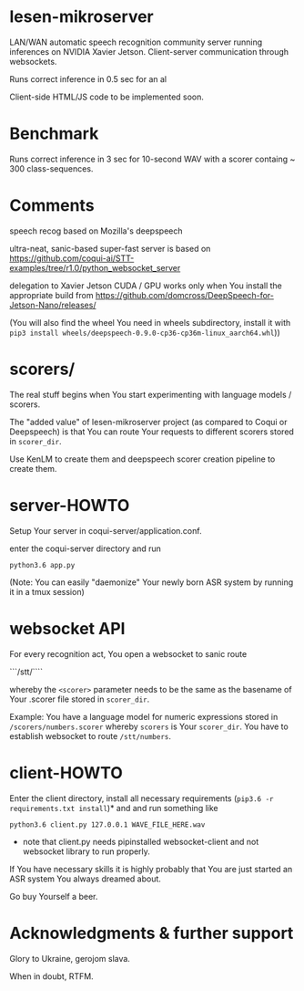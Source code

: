 # lesen-mikroserver
LAN/WAN automatic speech recognition community server running inferences on NVIDIA Xavier Jetson. Client-server communication through websockets.

Runs correct inference in 0.5 sec for an al 

Client-side HTML/JS code to be implemented soon. 

# Benchmark 
Runs correct inference in 3 sec for 10-second WAV with a scorer containg ~ 300 class-sequences.

# Comments
speech recog based on Mozilla's deepspeech

ultra-neat, sanic-based super-fast server is based on https://github.com/coqui-ai/STT-examples/tree/r1.0/python_websocket_server

delegation to Xavier Jetson CUDA / GPU works only when You install the appropriate build from https://github.com/domcross/DeepSpeech-for-Jetson-Nano/releases/

(You will also find the wheel You need in wheels subdirectory, install it with ```pip3 install wheels/deepspeech-0.9.0-cp36-cp36m-linux_aarch64.whl```))

# scorers/
The real stuff begins when You start experimenting with language models / scorers. 

The "added value" of lesen-mikroserver project (as compared to Coqui or Deepspeech) is that You can route Your requests to different scorers stored in ```scorer_dir```.

Use KenLM to create them and deepspeech scorer creation pipeline to create them.


# server-HOWTO
Setup Your server in coqui-server/application.conf.

enter the coqui-server directory and run

```python3.6 app.py```

(Note: You can easily "daemonize" Your newly born ASR system by running it in a tmux session)

# websocket API
For every recognition act, You open a websocket to sanic route

```/stt/<scorer>````

whereby the ```<scorer>``` parameter needs to be the same as the basename of Your .scorer file stored in ```scorer_dir```.

Example: You have a language model for numeric expressions stored in ```/scorers/numbers.scorer``` whereby ```scorers``` is Your ```scorer_dir```. You have to establish websocket to route ```/stt/numbers```.

# client-HOWTO
Enter the client directory, install all necessary requirements (```pip3.6 -r requirements.txt install```)* and and run something like

```python3.6 client.py 127.0.0.1 WAVE_FILE_HERE.wav```

* note that client.py needs pipinstalled websocket-client and not websocket library to run properly.

If You have necessary skills it is highly probably that You are just started an ASR system You always dreamed about. 

Go buy Yourself a beer.

# Acknowledgments & further support
Glory to Ukraine, gerojom slava.

When in doubt, RTFM.

